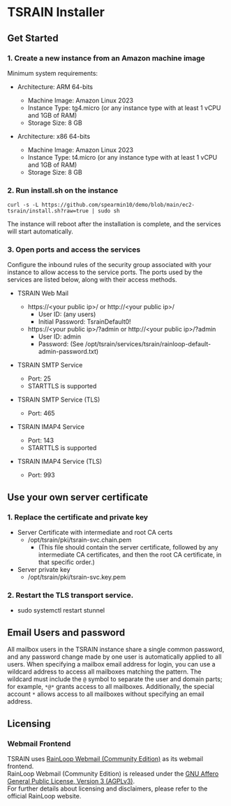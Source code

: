 TSRAIN Installer
===========

Get Started
----------

### 1. Create a new instance from an Amazon machine image
Minimum system requirements:
 - Architecture: ARM 64-bits
   - Machine Image: Amazon Linux 2023
   - Instance Type: tg4.micro (or any instance type with at least 1 vCPU and 1GB of RAM)
   - Storage Size: 8 GB

 - Architecture: x86 64-bits
   - Machine Image: Amazon Linux 2023
   - Instance Type: t4.micro (or any instance type with at least 1 vCPU and 1GB of RAM)
   - Storage Size: 8 GB

### 2. Run install.sh on the instance

```
curl -s -L https://github.com/spearmin10/demo/blob/main/ec2-tsrain/install.sh?raw=true | sudo sh
```

The instance will reboot after the installation is complete, and the services will start automatically.

### 3. Open ports and access the services

Configure the inbound rules of the security group associated with your instance to allow access to the service ports. The ports used by the services are listed below, along with their access methods.

- TSRAIN Web Mail
  - https://&lt;your public ip&gt;/ or http://&lt;your public ip&gt;/
    - User ID: (any users)
    - Initial Password: TsrainDefault0!
  - https://&lt;your public ip&gt;/?admin or http://&lt;your public ip&gt;/?admin
    - User ID: admin
    - Password: (See /opt/tsrain/services/tsrain/rainloop-default-admin-password.txt)

- TSRAIN SMTP Service
  - Port: 25
  - STARTTLS is supported

- TSRAIN SMTP Service (TLS)
  - Port: 465

- TSRAIN IMAP4 Service
  - Port: 143
  - STARTTLS is supported

- TSRAIN IMAP4 Service (TLS)
  - Port: 993


Use your own server certificate
----------
### 1. Replace the certificate and private key
  - Server Certificate with intermediate and root CA certs
    - /opt/tsrain/pki/tsrain-svc.chain.pem
      - (This file should contain the server certificate, followed by any intermediate CA certificates, and then the root CA certificate, in that specific order.)
  - Server private key
    - /opt/tsrain/pki/tsrain-svc.key.pem

### 2. Restart the TLS transport service.
  - sudo systemctl restart stunnel


Email Users and password
----------
All mailbox users in the TSRAIN instance share a single common password, and any password change made by one user is automatically applied to all users. When specifying a mailbox email address for login, you can use a wildcard address to access all mailboxes matching the pattern. The wildcard must include the `@` symbol to separate the user and domain parts; for example, `*@*` grants access to all mailboxes. Additionally, the special account `*` allows access to all mailboxes without specifying an email address.


Licensing
----------
### Webmail Frontend
TSRAIN uses [RainLoop Webmail (Community Edition)](https://www.rainloop.net/) as its webmail frontend.  
RainLoop Webmail (Community Edition) is released under the [GNU Affero General Public License, Version 3 (AGPLv3)](http://www.gnu.org/licenses/agpl-3.0.html).  
For further details about licensing and disclaimers, please refer to the official RainLoop website.




